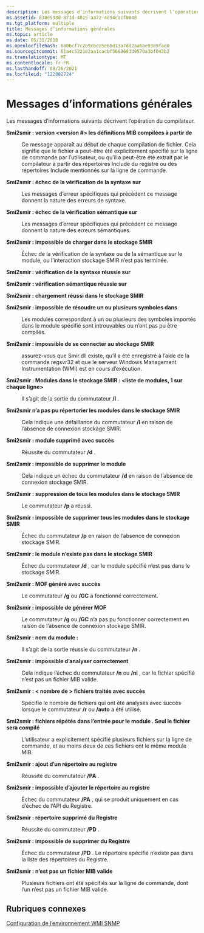 ```yaml
---
description: Les messages d’informations suivants décrivent l’opération du compilateur.
ms.assetid: 838e598d-871d-4015-a372-4d94cacf8048
ms.tgt_platform: multiple
title: Messages d’informations générales
ms.topic: article
ms.date: 05/31/2018
ms.openlocfilehash: 680bcf7c2b9cbea5e60d13a7dd2aa6be93d9fad0
ms.sourcegitcommit: 61a4c522182aa1cacbf5669683d9570a3bf043b2
ms.translationtype: MT
ms.contentlocale: fr-FR
ms.lasthandoff: 08/26/2021
ms.locfileid: "122882724"
---
```

# <a name="general-information-messages"></a>Messages d’informations générales

Les messages d’informations suivants décrivent l’opération du compilateur.

<dl> <dt>

<span id="smi2smir__Version__version____MIB_definitions_compiled_from__file_name_"></span><span id="smi2smir__version__version____mib_definitions_compiled_from__file_name_"></span><span id="SMI2SMIR__VERSION__VERSION____MIB_DEFINITIONS_COMPILED_FROM__FILE_NAME_"></span>**Smi2smir : version <version \#> les définitions MIB compilées à partir de <file name>**
</dt> <dd>

Ce message apparaît au début de chaque compilation de fichier. Cela signifie que le fichier a peut-être été explicitement spécifié sur la ligne de commande par l’utilisateur, ou qu’il a peut-être été extrait par le compilateur à partir des répertoires Include du registre ou des répertoires Include mentionnés sur la ligne de commande.

</dd> <dt>

<span id="smi2smir__Syntax_check_failed_on__file_name_"></span><span id="smi2smir__syntax_check_failed_on__file_name_"></span><span id="SMI2SMIR__SYNTAX_CHECK_FAILED_ON__FILE_NAME_"></span>**Smi2smir : échec de la vérification de la syntaxe sur <file name>**
</dt> <dd>

Les messages d’erreur spécifiques qui précèdent ce message donnent la nature des erreurs de syntaxe.

</dd> <dt>

<span id="smi2smir__Semantic_check_failed_on__file_name_"></span><span id="smi2smir__semantic_check_failed_on__file_name_"></span><span id="SMI2SMIR__SEMANTIC_CHECK_FAILED_ON__FILE_NAME_"></span>**Smi2smir : échec de la vérification sémantique sur <file name>**
</dt> <dd>

Les messages d’erreur spécifiques qui précèdent ce message donnent la nature des erreurs sémantiques.

</dd> <dt>

<span id="smi2smir__Could_not_load__file_name__into_the_smir"></span><span id="smi2smir__could_not_load__file_name__into_the_smir"></span><span id="SMI2SMIR__COULD_NOT_LOAD__FILE_NAME__INTO_THE_SMIR"></span>**Smi2smir : impossible de charger <file name> dans le stockage SMIR**
</dt> <dd>

Échec de la vérification de la syntaxe ou de la sémantique sur le module, ou l’interaction stockage SMIR n’est pas terminée.

</dd> <dt>

<span id="smi2smir__Syntax_check_successful_on__file_name_"></span><span id="smi2smir__syntax_check_successful_on__file_name_"></span><span id="SMI2SMIR__SYNTAX_CHECK_SUCCESSFUL_ON__FILE_NAME_"></span>**Smi2smir : vérification de la syntaxe réussie sur <file name>**
</dt> <dd></dd> <dt>

<span id="smi2smir__Semantic_check_successful_on__file_name_"></span><span id="smi2smir__semantic_check_successful_on__file_name_"></span><span id="SMI2SMIR__SEMANTIC_CHECK_SUCCESSFUL_ON__FILE_NAME_"></span>**Smi2smir : vérification sémantique réussie sur <file name>**
</dt> <dd></dd> <dt>

<span id="smi2smir__Loaded__file_name__successfully_into_the_smir"></span><span id="smi2smir__loaded__file_name__successfully_into_the_smir"></span><span id="SMI2SMIR__LOADED__FILE_NAME__SUCCESSFULLY_INTO_THE_SMIR"></span>**Smi2smir : chargement <file name> réussi dans le stockage SMIR**
</dt> <dd></dd> <dt>

<span id="smi2smir__Could_not_resolve_one_or_more_symbols_in__module_name_"></span><span id="smi2smir__could_not_resolve_one_or_more_symbols_in__module_name_"></span><span id="SMI2SMIR__COULD_NOT_RESOLVE_ONE_OR_MORE_SYMBOLS_IN__MODULE_NAME_"></span>**Smi2smir : impossible de résoudre un ou plusieurs symboles dans <module name>**
</dt> <dd>

Les modules correspondant à un ou plusieurs des symboles importés dans le module spécifié sont introuvables ou n’ont pas pu être compilés.

</dd> <dt>

<span id="smi2smir__Could_not_connect_to_the_SMIR"></span><span id="smi2smir__could_not_connect_to_the_smir"></span><span id="SMI2SMIR__COULD_NOT_CONNECT_TO_THE_SMIR"></span>**Smi2smir : impossible de se connecter au stockage SMIR**
</dt> <dd>

assurez-vous que Smir.dll existe, qu’il a été enregistré à l’aide de la commande regsvr32 et que le serveur Windows Management Instrumentation (WMI) est en cours d’exécution.

</dd> <dt>

<span id="smi2smir__Modules_in_the_SMIR___list_of_modules__1_on_each_line_"></span><span id="smi2smir__modules_in_the_smir___list_of_modules__1_on_each_line_"></span><span id="SMI2SMIR__MODULES_IN_THE_SMIR___LIST_OF_MODULES__1_ON_EACH_LINE_"></span>**Smi2smir : Modules dans le stockage SMIR : <liste de modules, 1 sur chaque ligne>**
</dt> <dd>

Il s’agit de la sortie du commutateur **/l** .

</dd> <dt>

<span id="smi2smir_Could_not_list_the_modules_in_the_SMIR"></span><span id="smi2smir_could_not_list_the_modules_in_the_smir"></span><span id="SMI2SMIR_COULD_NOT_LIST_THE_MODULES_IN_THE_SMIR"></span>**Smi2smir n’a pas pu répertorier les modules dans le stockage SMIR**
</dt> <dd>

Cela indique une défaillance du commutateur **/l** en raison de l’absence de connexion stockage SMIR.

</dd> <dt>

<span id="smi2smir__Deleted_module__module_name__successfully"></span><span id="smi2smir__deleted_module__module_name__successfully"></span><span id="SMI2SMIR__DELETED_MODULE__MODULE_NAME__SUCCESSFULLY"></span>**Smi2smir : module supprimé <module name> avec succès**
</dt> <dd>

Réussite du commutateur **/d** .

</dd> <dt>

<span id="smi2smir__Could_not_delete_module__module_name_"></span><span id="smi2smir__could_not_delete_module__module_name_"></span><span id="SMI2SMIR__COULD_NOT_DELETE_MODULE__MODULE_NAME_"></span>**Smi2smir : impossible de supprimer le module <module name>**
</dt> <dd>

Cela indique un échec du commutateur **/d** en raison de l’absence de connexion stockage SMIR.

</dd> <dt>

<span id="smi2smir__Deleted_all_the_modules_in_the_SMIR"></span><span id="smi2smir__deleted_all_the_modules_in_the_smir"></span><span id="SMI2SMIR__DELETED_ALL_THE_MODULES_IN_THE_SMIR"></span>**Smi2smir : suppression de tous les modules dans le stockage SMIR**
</dt> <dd>

Le commutateur **/p** a réussi.

</dd> <dt>

<span id="smi2smir__Could_not_delete_all_the_modules_in_the_SMIR"></span><span id="smi2smir__could_not_delete_all_the_modules_in_the_smir"></span><span id="SMI2SMIR__COULD_NOT_DELETE_ALL_THE_MODULES_IN_THE_SMIR"></span>**Smi2smir : impossible de supprimer tous les modules dans le stockage SMIR**
</dt> <dd>

Échec du commutateur **/p** en raison de l’absence de connexion stockage SMIR.

</dd> <dt>

<span id="smi2smir__Module__module_name__does_not_exist_in_the_SMIR"></span><span id="smi2smir__module__module_name__does_not_exist_in_the_smir"></span><span id="SMI2SMIR__MODULE__MODULE_NAME__DOES_NOT_EXIST_IN_THE_SMIR"></span>**Smi2smir : <module name> le module n’existe pas dans le stockage SMIR**
</dt> <dd>

Échec du commutateur **/d** , car le module spécifié n’est pas dans le stockage SMIR.

</dd> <dt>

<span id="smi2smir__Generated_MOF_successfully"></span><span id="smi2smir__generated_mof_successfully"></span><span id="SMI2SMIR__GENERATED_MOF_SUCCESSFULLY"></span>**Smi2smir : MOF généré avec succès**
</dt> <dd>

Le commutateur **/g** ou **/GC** a fonctionné correctement.

</dd> <dt>

<span id="smi2smir__Could_not_generate_MOF"></span><span id="smi2smir__could_not_generate_mof"></span><span id="SMI2SMIR__COULD_NOT_GENERATE_MOF"></span>**Smi2smir : impossible de générer MOF**
</dt> <dd>

Le commutateur **/g** ou **/GC** n’a pas pu fonctionner correctement en raison de l’absence de connexion stockage SMIR.

</dd> <dt>

<span id="smi2smir__Name_of_the_module___module_name_"></span><span id="smi2smir__name_of_the_module___module_name_"></span><span id="SMI2SMIR__NAME_OF_THE_MODULE___MODULE_NAME_"></span>**Smi2smir : nom du module : <module name>**
</dt> <dd>

Il s’agit de la sortie réussie du commutateur **/n** .

</dd> <dt>

<span id="smi2smir__Could_not_parse__file_name__successfully"></span><span id="smi2smir__could_not_parse__file_name__successfully"></span><span id="SMI2SMIR__COULD_NOT_PARSE__FILE_NAME__SUCCESSFULLY"></span>**Smi2smir : impossible d’analyser <file name> correctement**
</dt> <dd>

Cela indique l’échec du commutateur **/n** ou **/ni** , car le fichier spécifié n’est pas un fichier MIB valide.

</dd> <dt>

<span id="smi2smir__Processed__number__files_successfully"></span><span id="smi2smir__processed__number__files_successfully"></span><span id="SMI2SMIR__PROCESSED__NUMBER__FILES_SUCCESSFULLY"></span>**Smi2smir : &lt; nombre de &gt; fichiers traités avec succès**
</dt> <dd>

Spécifie le nombre de fichiers qui ont été analysés avec succès lorsque le commutateur **/r** ou **/auto** a été utilisé.

</dd> <dt>

<span id="smi2smir__Repeated_files_in_the_input_for_module__module_name_._Only_the_file__file_name__will_be_compiled"></span><span id="smi2smir__repeated_files_in_the_input_for_module__module_name_._only_the_file__file_name__will_be_compiled"></span><span id="SMI2SMIR__REPEATED_FILES_IN_THE_INPUT_FOR_MODULE__MODULE_NAME_._ONLY_THE_FILE__FILE_NAME__WILL_BE_COMPILED"></span>**Smi2smir : fichiers répétés dans l’entrée pour le module <module name> . Seul le fichier <file name> sera compilé**
</dt> <dd>

L’utilisateur a explicitement spécifié plusieurs fichiers sur la ligne de commande, et au moins deux de ces fichiers ont le même module MIB.

</dd> <dt>

<span id="smi2smir__Added_directory__directory_name__to_the_registry"></span><span id="smi2smir__added_directory__directory_name__to_the_registry"></span><span id="SMI2SMIR__ADDED_DIRECTORY__DIRECTORY_NAME__TO_THE_REGISTRY"></span>**Smi2smir : ajout <directory name> d’un répertoire au registre**
</dt> <dd>

Réussite du commutateur **/PA** .

</dd> <dt>

<span id="smi2smir__Could_not_add_directory__directory_name__to_the_registry"></span><span id="smi2smir__could_not_add_directory__directory_name__to_the_registry"></span><span id="SMI2SMIR__COULD_NOT_ADD_DIRECTORY__DIRECTORY_NAME__TO_THE_REGISTRY"></span>**Smi2smir : impossible <directory name> d’ajouter le répertoire au registre**
</dt> <dd>

Échec du commutateur **/PA** , qui se produit uniquement en cas d’échec de l’API du Registre.

</dd> <dt>

<span id="smi2smir__Deleted_directory__directory_name__from_the_registry"></span><span id="smi2smir__deleted_directory__directory_name__from_the_registry"></span><span id="SMI2SMIR__DELETED_DIRECTORY__DIRECTORY_NAME__FROM_THE_REGISTRY"></span>**Smi2smir : répertoire supprimé <directory name> du Registre**
</dt> <dd>

Réussite du commutateur **/PD** .

</dd> <dt>

<span id="smi2smir__Could_not_delete__directory_name__from_the_registry"></span><span id="smi2smir__could_not_delete__directory_name__from_the_registry"></span><span id="SMI2SMIR__COULD_NOT_DELETE__DIRECTORY_NAME__FROM_THE_REGISTRY"></span>**Smi2smir : impossible de supprimer <directory name> du Registre**
</dt> <dd>

Échec du commutateur **/PD** . Le répertoire spécifié n’existe pas dans la liste des répertoires du Registre.

</dd> <dt>

<span id="smi2smir___file_name__is_not_a_valid_mib_file"></span><span id="SMI2SMIR___FILE_NAME__IS_NOT_A_VALID_MIB_FILE"></span>**Smi2smir : <file name> n’est pas un fichier MIB valide**
</dt> <dd>

Plusieurs fichiers ont été spécifiés sur la ligne de commande, dont l’un n’est pas un fichier MIB valide.

</dd> </dl>

## <a name="related-topics"></a>Rubriques connexes

<dl> <dt>

[Configuration de l’environnement WMI SNMP](setting-up-the-wmi-snmp-environment.md)
</dt> </dl>

 

 



